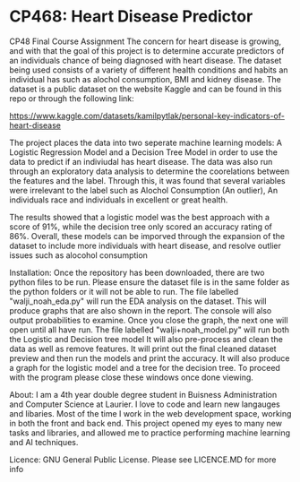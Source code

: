 # CP468: Heart Disease Predictor
CP48 Final Course Assignment
The concern for heart disease is growing, and with that the goal of this project is to determine accurate predictors of an individuals chance of being diagnosed with heart disease.
The dataset being used consists of a variety of different health conditions and habits an individual has such as alochol consumption, BMI and kidney disease.
The dataset is a public dataset on the website Kaggle and can be found in this repo or through the following link: 

https://www.kaggle.com/datasets/kamilpytlak/personal-key-indicators-of-heart-disease

The project places the data into two seperate machine learning models: A Logistic Regression Model and a Decision Tree Model in order to use the data to predict if an indiviudal has heart disease.
The data was also run through an exploratory data analysis to determine the coorelations between the features and the label. Through this, it was found that several variables
were irrelevant to the label such as Alochol Consumption (An outlier), An individuals race and individuals in excellent or great health.

The results showed that a logistic model was the best approach with a score of 91%, while the decision tree only scored an accuracy rating of 86%. Overall, these models can be imporved
through the expansion of the dataset to include more individuals with heart disease, and resolve outlier issues such as alocohol consumption 

Installation:
Once the repository has been downloaded, there are two python files to be run. Please ensure the dataset file is in the same folder as the python folders or it will not be able to
run. The file labelled "walji_noah_eda.py" will run the EDA analysis on the dataset. This will produce graphs that are also shown in the report. The console will also output probabilities 
to examine. Once you close the graph, the next one will open until all have run. The file labelled "walji+noah_model.py" will run both the Logistic and Decision tree model
It will also pre-process and clean the data as well as remove features. It will print out the final cleaned dataset preview and then run the models and print the accuracy.
It will also produce a graph for the logistic model and a tree for the decision tree. To proceed with the program please close these windows once done viewing.

About:
I am a 4th year double degree student in Buisness Administration and Computer Science at Laurier. I love to code and learn new langauges and libaries. Most of the time I work in the web development space,
working in both the front and back end. This project opened my eyes to many new tasks and libraries,
and allowed me to practice performing machine learning and AI techniques.

Licence:
GNU General Public License. Please see LICENCE.MD for more info

